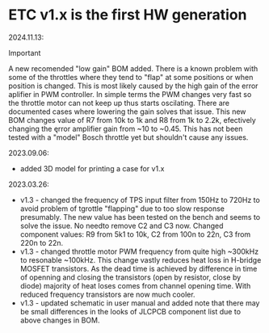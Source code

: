 # ETC v1.x is the first HW generation 

2024.11.13:
> [!IMPORTANT]
> A new recomended "low gain" BOM added.
> There is a known problem with some of the throttles where they tend to "flap" at some positions or when position is changed. This is most likely caused by the high gain of the error aplifier in PWM controller. In simple terms the PWM changes very fast so the throttle motor can not keep up thus starts oscilating.
> There are documented cases where lowering the gain  solves that issue. This new BOM changes value of R7 from 10k to 1k and R8 from 1k to 2.2k, efectively changing the ęrror amplifier gain from ~10 to ~0.45. This has not been tested with a "model" Bosch throttle yet but shouldn't cause any issues.

2023.09.06:
- added 3D model for printing a case for v1.x

2023.03.26:
- v1.3 - changed the frequency of TPS input filter from 150Hz to 720Hz to avoid problem of tgrottle "flapping" due to too slow response presumably. 
  The new value has been tested on the bench and seems to solve the issue. No needto remove C2 and C3 now. 
  Changed component values: R9 from 5k1 to 10k, C2 from 100n to 22n, C3 from 220n to 22n.
- v1.3 - changed throttle motor PWM frequency from quite high ~300kHz to resonable ~100kHz. This change vastly reduces heat loss in H-bridge MOSFET transistors.
  As the dead time is achieved by difference in time of openning and closing the transistors (open by resistor, close by diode) majority of heat loses
  comes from channel opening time. With reduced frequency transistors are now much cooler.
- v1.3 - updated schematic in user manual and added note that there may be small differences in the looks of JLCPCB component list due to above changes in BOM.
